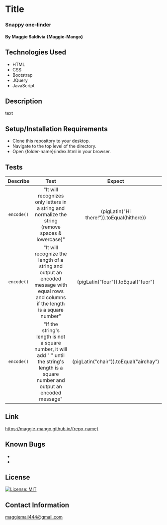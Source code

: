 # Title

### Snappy one-linder

#### By Maggie Saldivia **{Maggie-Mango}**

## Technologies Used
* HTML
* CSS
* Bootstrap
* JQuery
* JavaScript


## Description

text

## Setup/Installation Requirements

* Clone this repository to your desktop.
* Navigate to the top level of the directory.
* Open {folder-name}/index.html in your browser.

## Tests

| Describe | Test | Expect |
|:--------:|:--------:|:--------:|
|`encode()`| "It will recognizes only letters in a string and normalize the string (remove spaces & lowercase)" | (pigLatin("Hi there!")).toEqual(hithere)) |
|`encode()`| "It will recognize the length of a string and output an encoded message with equal rows and columns if the length is a square number" | (pigLatin("four")).toEqual("fuor") |
|`encode()`| "If the string's length is not a square number, it will add " " until the string's length is a square number and output an encoded message" | (pigLatin("chair")).toEqual("airchay") |

## Link

https://maggie-mango.github.io/{repo-name}

## Known Bugs

* 
* 

## License

[![License: MIT](https://img.shields.io/badge/License-MIT-yellow.svg)](https://opensource.org/licenses/MIT)

## Contact Information

maggiemail444@gmail.com